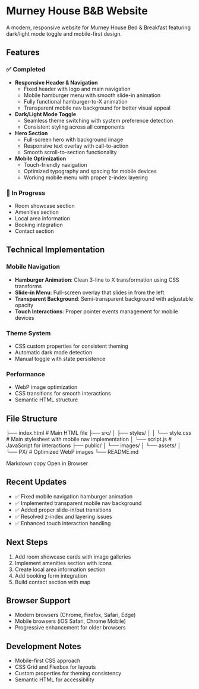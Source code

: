 # Murney House B&B Website

A modern, responsive website for Murney House Bed & Breakfast featuring dark/light mode toggle and mobile-first design.

## Features

### ✅ Completed
- **Responsive Header & Navigation**
  - Fixed header with logo and main navigation
  - Mobile hamburger menu with smooth slide-in animation
  - Fully functional hamburger-to-X animation
  - Transparent mobile nav background for better visual appeal
- **Dark/Light Mode Toggle**
  - Seamless theme switching with system preference detection
  - Consistent styling across all components
- **Hero Section**
  - Full-screen hero with background image
  - Responsive text overlay with call-to-action
  - Smooth scroll-to-section functionality
- **Mobile Optimization**
  - Touch-friendly navigation
  - Optimized typography and spacing for mobile devices
  - Working mobile menu with proper z-index layering

### 🚧 In Progress
- Room showcase section
- Amenities section
- Local area information
- Booking integration
- Contact section

## Technical Implementation

### Mobile Navigation
- **Hamburger Animation**: Clean 3-line to X transformation using CSS transforms
- **Slide-in Menu**: Full-screen overlay that slides in from the left
- **Transparent Background**: Semi-transparent background with adjustable opacity
- **Touch Interactions**: Proper pointer events management for mobile devices

### Theme System
- CSS custom properties for consistent theming
- Automatic dark mode detection
- Manual toggle with state persistence

### Performance
- WebP image optimization
- CSS transitions for smooth interactions
- Semantic HTML structure

## File Structure
├── index.html              # Main HTML file
├── src/
│   ├── styles/
│   │   └── style.css      # Main stylesheet with mobile nav implementation
│   └── script.js          # JavaScript for interactions
├── public/
│   └── images/
│       └── assets/
│           └── PX/        # Optimized WebP images
└── README.md

Markdown
copy
Open in Browser

## Recent Updates
- ✅ Fixed mobile navigation hamburger animation
- ✅ Implemented transparent mobile nav background
- ✅ Added proper slide-in/out transitions
- ✅ Resolved z-index and layering issues
- ✅ Enhanced touch interaction handling

## Next Steps
1. Add room showcase cards with image galleries
2. Implement amenities section with icons
3. Create local area information section
4. Add booking form integration
5. Build contact section with map

## Browser Support
- Modern browsers (Chrome, Firefox, Safari, Edge)
- Mobile browsers (iOS Safari, Chrome Mobile)
- Progressive enhancement for older browsers

## Development Notes
- Mobile-first CSS approach
- CSS Grid and Flexbox for layouts
- Custom properties for theming consistency
- Semantic HTML for accessibility
